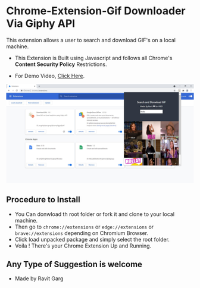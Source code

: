 # Chrome-Extension-Gif Downloader Via Giphy API

This extension allows a user to search and download GIF's on a local machine.

- This Extension is Built using Javascript and follows all Chrome's **Content Security Policy** Restrictions.

- For Demo Video, [Click Here]().

![](capture.jpeg)



## Procedure to Install
- You Can donwload th root folder or fork it and clone to your local machine.
- Then go to ``chrome://extensions`` or ``edge://extensions`` or ``brave://extensions`` depending on Chromium Browser.
- Click load unpacked package and simply select the root folder.
- Voila ! There's your Chrome Extension Up and Running.

## Any Type of Suggestion is welcome
- Made by Ravit Garg